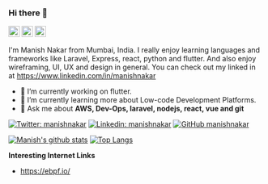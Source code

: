 ### Hi there 👋

[<img src="https://cdn.jsdelivr.net/npm/simple-icons@3.0.1/icons/github.svg" alt="gihub" height="22"></img>](https://github.com/manishnakar) [<img src="https://cdn.jsdelivr.net/npm/simple-icons@3.0.1/icons/stackoverflow.svg" alt="stackoverflow" height="22"></img>](https://stackoverflow.com/users/3378181/manish-nakar)
[<img src="https://cdn.jsdelivr.net/npm/simple-icons@3.0.1/icons/linkedin.svg" alt="linkedin" height="22"></img>](https://linkedin.com/in/manishnakar) 

I'm Manish Nakar from Mumbai, India. I really enjoy learning languages and  frameworks like Laravel, Express, react, python and flutter. And also enjoy wireframing, UI, UX and design in general. You can check out my linked in at https://www.linkedin.com/in/manishnakar

- 🔭 I’m currently working on flutter.
- 🌱 I’m currently learning more about Low-code Development Platforms.
- 💬 Ask me about **AWS, Dev-Ops, laravel, nodejs, react, vue and git**



[![Twitter: manishnakar](https://img.shields.io/twitter/follow/manishnakar?style=social)](https://twitter.com/manishnakar)
[![Linkedin: manishnakar](https://img.shields.io/badge/-manishnakar-blue?style=flat-square&logo=Linkedin&logoColor=white&link=https://www.linkedin.com/in/manishnakar/)](https://www.linkedin.com/in/manishnakar/)
[![GitHub manishnakar](https://img.shields.io/github/followers/manishnakar?label=follow&style=social)](https://github.com/manishnakar)


[![Manish's github stats](https://github-readme-stats.vercel.app/api?username=manishnakar)](https://github.com/manishnakar/github-readme-stats) [![Top Langs](https://github-readme-stats.vercel.app/api/top-langs/?username=manishnakar)](https://github.com/manishnakar/github-readme-stats)



**Interesting Internet Links**
- https://ebpf.io/
